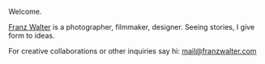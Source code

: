 Welcome.

[Franz Walter](https://franzwalter.com) is a photographer, filmmaker, designer. 
Seeing stories, I give form to ideas.

For creative collaborations or other inquiries say hi:
mail@franzwalter.com  
